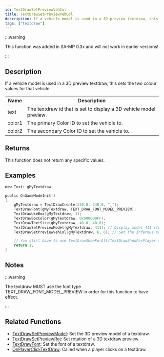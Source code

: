 ```yaml
---
id: TextDrawSetPreviewVehCol
title: TextDrawSetPreviewVehCol
description: If a vehicle model is used in a 3D preview textdraw, this sets the two colour values for that vehicle.
tags: ["textdraw"]
---
```


:::warning

This function was added in SA-MP 0.3x and will not work in earlier versions!

:::

## Description

If a vehicle model is used in a 3D preview textdraw, this sets the two colour values for that vehicle.

| Name   | Description                                                        |
| ------ | ------------------------------------------------------------------ |
| text   | The textdraw id that is set to display a 3D vehicle model preview. |
| color1 | The primary Color ID to set the vehicle to.                        |
| color2 | The secondary Color ID to set the vehicle to.                      |

## Returns

This function does not return any specific values.

## Examples

```c
new Text: gMyTextdraw;

public OnGameModeInit()
{
    gMyTextdraw = TextDrawCreate(320.0, 240.0, "_");
    TextDrawFont(gMyTextdraw, TEXT_DRAW_FONT_MODEL_PREVIEW);
    TextDrawUseBox(gMyTextdraw, 1);
    TextDrawBoxColor(gMyTextdraw, 0x000000FF);
    TextDrawTextSize(gMyTextdraw, 40.0, 40.0);
    TextDrawSetPreviewModel(gMyTextdraw, 411); // Display model 411 (Infernus)
    TextDrawSetPreviewVehCol(gMyTextdraw, 6, 6); // Set the Infernus to have colour 6 (Yellow)

    // You still have to use TextDrawShowForAll/TextDrawShowForPlayer to make the textdraw visible.
    return 1;
}
```

## Notes

:::warning

The textdraw MUST use the font type TEXT_DRAW_FONT_MODEL_PREVIEW in order for this function to have effect.

:::

## Related Functions

- [TextDrawSetPreviewModel](TextDrawSetPreviewModel): Set the 3D preview model of a textdraw.
- [TextDrawSetPreviewRot](TextDrawSetPreviewRot): Set rotation of a 3D textdraw preview.
- [TextDrawFont](TextDrawFont): Set the font of a textdraw.
- [OnPlayerClickTextDraw](../callbacks/OnPlayerClickTextDraw): Called when a player clicks on a textdraw.
